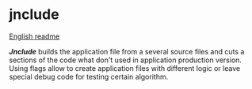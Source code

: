 # jnclude

[English readme]() 

_**Jnclude**_ builds the application file from a several source files and cuts a sections of the code what don't used in application production version. Using flags allow to create application files with different logic or leave special debug code for testing certain algorithm.

